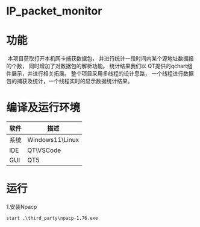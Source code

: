 # IP_packet_monitor

# 功能		

​		本项目获取打开本机网卡捕获数据包， 并进行统计一段时间内某个源地址数据报的个数， 同时增加了对数据包的解析功能。 统计结果我们以 QT提供的qchart组件展示，并进行相关拓展。 整个项目采用多线程的设计思路， 一个线程进行数据包的捕获及统计，一个线程实时的显示数据统计结果。  



# 编译及运行环境

| 软件 | 描述            |
| ---- | --------------- |
| 系统 | Windows11\Linux |
| IDE  | QT\VSCode       |
| GUI  | QT5             |

# 运行

1.安装Npacp

```
start .\third_party\npacp-1.76.exe
```
